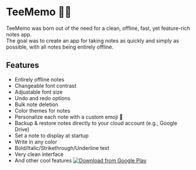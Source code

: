 # TeeMemo 📝🦉
TeeMemo was born out of the need for a clean, offline, fast, yet feature-rich notes app.  
The goal was to create an app for taking notes as quickly and simply as possible, with all notes being entirely offline.
## Features
- Entirely offline notes
- Changeable font contrast
- Adjustable font size
- Undo and redo options
- Bulk note deletion
- Color themes for notes
- Personalize each note with a custom emoji 🦉
- Backup & restore notes directly to your cloud account (e.g., Google Drive)
- Set a note to display at startup
- Write in any color
- Bold/Italic/Strikethrough/Underline text
- Very clean interface
- And other cool features
[![Download from Google Play](https://user-images.githubusercontent.com/92587825/277521178-29b7e0ef-f81b-4353-be42-5c65f7d4cfbe.png)](https://play.google.com)
